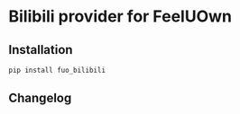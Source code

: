 # Bilibili provider for FeelUOwn

## Installation

```sh
pip install fuo_bilibili
```

## Changelog
